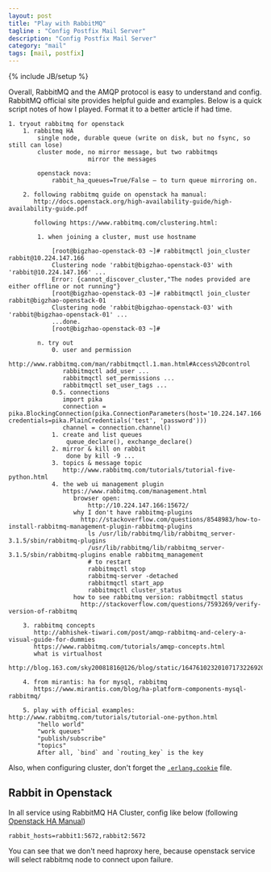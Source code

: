 ```yaml
---
layout: post
title: "Play with RabbitMQ"
tagline : "Config Postfix Mail Server"
description: "Config Postfix Mail Server"
category: "mail"
tags: [mail, postfix]
---
```

{% include JB/setup %}

Overall, RabbitMQ and the AMQP protocol is easy to understand and config. RabbitMQ official site provides helpful guide and examples. Below is a quick script notes of how I played. Format it to a better article if had time.

```
1. tryout rabbitmq for openstack
    1. rabbitmq HA
        single node, durable queue (write on disk, but no fsync, so still can lose)
        cluster mode, no mirror message, but two rabbitmqs 
                      mirror the messages

        openstack nova:
            rabbit_ha_queues=True/False – to turn queue mirroring on.

    2. following rabbitmq guide on openstack ha manual:
       http://docs.openstack.org/high-availability-guide/high-availability-guide.pdf

       following https://www.rabbitmq.com/clustering.html:

        1. when joining a cluster, must use hostname

            [root@bigzhao-openstack-03 ~]# rabbitmqctl join_cluster rabbit@10.224.147.166
            Clustering node 'rabbit@bigzhao-openstack-03' with 'rabbit@10.224.147.166' ...
            Error: {cannot_discover_cluster,"The nodes provided are either offline or not running"}
            [root@bigzhao-openstack-03 ~]# rabbitmqctl join_cluster rabbit@bigzhao-openstack-01
            Clustering node 'rabbit@bigzhao-openstack-03' with 'rabbit@bigzhao-openstack-01' ...
            ...done.
            [root@bigzhao-openstack-03 ~]# 

        n. try out
            0. user and permission
               http://www.rabbitmq.com/man/rabbitmqctl.1.man.html#Access%20control
               rabbitmqctl add_user ...
               rabbitmqctl set_permissions ...
               rabbitmqctl set_user_tags ...
            0.5. connections
               import pika
               connection = pika.BlockingConnection(pika.ConnectionParameters(host='10.224.147.166', credentials=pika.PlainCredentials('test', 'password')))
               channel = connection.channel()
            1. create and list queues
                queue_declare(), exchange_declare()
            2. mirror & kill on rabbit
                done by kill -9 ...
            3. topics & message topic
               http://www.rabbitmq.com/tutorials/tutorial-five-python.html
            4. the web ui management plugin
               https://www.rabbitmq.com/management.html
                  browser open: 
                      http://10.224.147.166:15672/
                  why I don't have rabbitmq-plugins
                    http://stackoverflow.com/questions/8548983/how-to-install-rabbitmq-management-plugin-rabbitmq-plugins
                      ls /usr/lib/rabbitmq/lib/rabbitmq_server-3.1.5/sbin/rabbitmq-plugins
                      /usr/lib/rabbitmq/lib/rabbitmq_server-3.1.5/sbin/rabbitmq-plugins enable rabbitmq_management
                      # to restart
                      rabbitmqctl stop
                      rabbitmq-server -detached
                      rabbitmqctl start_app
                      rabbitmqctl cluster_status
                  how to see rabbitmq version: rabbitmqctl status
                    http://stackoverflow.com/questions/7593269/verify-version-of-rabbitmq
    
    3. rabbitmq concepts
       http://abhishek-tiwari.com/post/amqp-rabbitmq-and-celery-a-visual-guide-for-dummies
       https://www.rabbitmq.com/tutorials/amqp-concepts.html
       what is virtualhost
         http://blog.163.com/sky20081816@126/blog/static/16476102320107173226920/

    4. from mirantis: ha for mysql, rabbitmq
       https://www.mirantis.com/blog/ha-platform-components-mysql-rabbitmq/

    5. play with official examples: http://www.rabbitmq.com/tutorials/tutorial-one-python.html
        "hello world"
        "work queues"
        "publish/subscribe"
        "topics"
        After all, `bind` and `routing_key` is the key
```

Also, when configuring cluster, don't forget the [`.erlang.cookie`](https://www.rabbitmq.com/clustering.html) file.

## Rabbit in Openstack

In all service using RabbitMQ HA Cluster, config like below (following [Openstack HA Manual](http://docs.openstack.org/high-availability-guide/content/_configure_openstack_services_to_use_rabbitmq.html))

```
rabbit_hosts=rabbit1:5672,rabbit2:5672
``` 

You can see that we don't need haproxy here, because openstack service will select rabbitmq node to connect upon failure.

